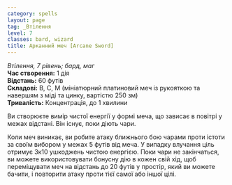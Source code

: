 ```yaml
---
category: spells
layout: page
tag: _Втілення
level: 7
classes: bard, wizard
title: Арканний меч [Arcane Sword]
---
```


_Втілення, 7 рівень; бард, маг_   
**Час створення:** 1 дія   
**Відстань:** 60 футів   
**Складові:** В, С, М (мініатюрний платиновий меч із рукояткою та навершям з міді та цинку, вартістю 250 зм)   
**Тривалість:** Концентрація, до 1 хвилини   

Ви створюєте вимір чистої енергії у формі меча, що зависає в повітрі у межах відстані. Він існує, поки діють чари.    

Коли меч виникає, ви робите атаку ближнього бою чарами проти істоти за своїм вибором у межах 5 футів від меча. У випадку влучання ціль отримує 3к10 ушкоджень чистою енергією. Поки чари не закінчаться, ви можете використовувати бонусну дію в кожен свій хід, щоб переміщувати меч на відстань до 20 футів у простір, який ви можете бачити, і повторити атаку проти тієї самої або іншої цілі.
